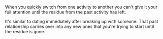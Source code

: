 When you quickly switch from one activity to another you can't give it your full attention until the residue from the past activity has left. 

It's similar to dating immediately after breaking up with someone. That past relationship carries over into any new ones that you're trying to start until the residue is gone.